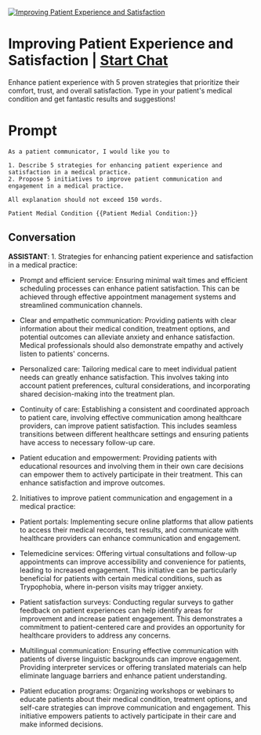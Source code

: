 
[![Improving Patient Experience and Satisfaction](https://flow-prompt-covers.s3.us-west-1.amazonaws.com/icon/cute/cute_6.png)](https://gptcall.net/chat.html?data=%7B%22contact%22%3A%7B%22id%22%3A%22SE0Twhy78hYKGAITwSSrI%22%2C%22flow%22%3Atrue%7D%7D)
# Improving Patient Experience and Satisfaction | [Start Chat](https://gptcall.net/chat.html?data=%7B%22contact%22%3A%7B%22id%22%3A%22SE0Twhy78hYKGAITwSSrI%22%2C%22flow%22%3Atrue%7D%7D)
Enhance patient experience with 5 proven strategies that prioritize their comfort, trust, and overall satisfaction. Type in your patient's medical condition and get fantastic results and suggestions!

# Prompt

```
As a patient communicator, I would like you to 

1. Describe 5 strategies for enhancing patient experience and satisfaction in a medical practice.
2. Propose 5 initiatives to improve patient communication and engagement in a medical practice. 

All explanation should not exceed 150 words. 

Patient Medial Condition {{Patient Medial Condition:}}

```

## Conversation

**ASSISTANT**: 1. Strategies for enhancing patient experience and satisfaction in a medical practice:



- Prompt and efficient service: Ensuring minimal wait times and efficient scheduling processes can enhance patient satisfaction. This can be achieved through effective appointment management systems and streamlined communication channels.



- Clear and empathetic communication: Providing patients with clear information about their medical condition, treatment options, and potential outcomes can alleviate anxiety and enhance satisfaction. Medical professionals should also demonstrate empathy and actively listen to patients' concerns.



- Personalized care: Tailoring medical care to meet individual patient needs can greatly enhance satisfaction. This involves taking into account patient preferences, cultural considerations, and incorporating shared decision-making into the treatment plan.



- Continuity of care: Establishing a consistent and coordinated approach to patient care, involving effective communication among healthcare providers, can improve patient satisfaction. This includes seamless transitions between different healthcare settings and ensuring patients have access to necessary follow-up care.



- Patient education and empowerment: Providing patients with educational resources and involving them in their own care decisions can empower them to actively participate in their treatment. This can enhance satisfaction and improve outcomes.



2. Initiatives to improve patient communication and engagement in a medical practice:



- Patient portals: Implementing secure online platforms that allow patients to access their medical records, test results, and communicate with healthcare providers can enhance communication and engagement.



- Telemedicine services: Offering virtual consultations and follow-up appointments can improve accessibility and convenience for patients, leading to increased engagement. This initiative can be particularly beneficial for patients with certain medical conditions, such as Trypophobia, where in-person visits may trigger anxiety.



- Patient satisfaction surveys: Conducting regular surveys to gather feedback on patient experiences can help identify areas for improvement and increase patient engagement. This demonstrates a commitment to patient-centered care and provides an opportunity for healthcare providers to address any concerns.



- Multilingual communication: Ensuring effective communication with patients of diverse linguistic backgrounds can improve engagement. Providing interpreter services or offering translated materials can help eliminate language barriers and enhance patient understanding.



- Patient education programs: Organizing workshops or webinars to educate patients about their medical condition, treatment options, and self-care strategies can improve communication and engagement. This initiative empowers patients to actively participate in their care and make informed decisions.


